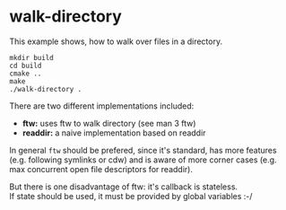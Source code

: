 # walk-directory

This example shows, how to walk over files in a directory.

    mkdir build
    cd build
    cmake ..
    make
    ./walk-directory .

There are two different implementations included:

*    **ftw:** uses ftw to walk directory (see man 3 ftw)
*    **readdir:** a naive implementation based on readdir

In general `ftw` should be prefered, since it's standard,
has more features (e.g. following symlinks or cdw) and is aware of more
corner cases (e.g. max concurrent open file descriptors for readdir).

But there is one disadvantage of ftw: it's callback is stateless.  
If state should be used, it must be provided by global variables :-/
